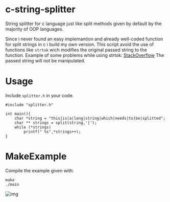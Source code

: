 # c-string-splitter
String splitter for c language just like split methods given by default by the majority of OOP languages.

Since i never found an easy implemantion and already well-coded function for split strings in c i build my own version.
This script avoid the use of functions like ```strtok``` wich modifies the original passed string to the function. Example of some problems while using strtok: [StackOverflow](https://stackoverflow.com/questions/63151324/segmentation-fault-returned-using-strtok/63151617)
The passed string will not be manipulated.

# Usage
Include ```splitter.h``` in your code.
```
#include "splitter.h"

int main(){
	char *string = "this|is|a|long|string|which|needs|to|be|splitted";
	char ** strings = split(string,'|');
	while (*strings)
		printf(" %s",*strings++);
}
```

# MakeExample

Compile the example given with:

```
make
./main
```

![img](https://i.imgur.com/CkF90M9.png)



